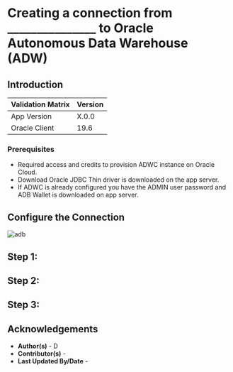 # Creating a connection from _______________ to  Oracle Autonomous Data Warehouse (ADW)


## **Introduction**


| Validation Matrix  | Version  |
| ------------- | ------------- |
| App Version  | X.0.0  |
| Oracle Client  | 19.6  |

### **Prerequisites**

- Required access and credits to provision ADWC instance on Oracle Cloud.
- Download Oracle JDBC Thin driver is downloaded on the app server.
- If ADWC is already configured you have the ADMIN user password and ADB Wallet is downloaded on app server.


## **Configure the Connection**

![adb](./images/botsupply-connection-steps-diagram.png)


## Step 1:   

## Step 2:   

## Step 3:   


## **Acknowledgements**
* **Author(s)** - D
* **Contributor(s)** -
* **Last Updated By/Date** -  
